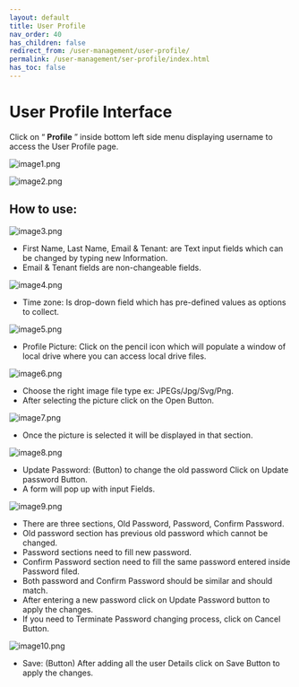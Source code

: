 ```yaml
---
layout: default
title: User Profile
nav_order: 40
has_children: false
redirect_from: /user-management/user-profile/
permalink: /user-management/ser-profile/index.html
has_toc: false
---
```




# User Profile Interface



Click on “ **Profile** ” inside bottom left side menu displaying username to access the User Profile page.

![image1.png]({{site.baseurl}}/images/user-profile/image1.png)

![image2.png]({{site.baseurl}}/images/user-profile/image2.png)

## How to use:

![image3.png]({{site.baseurl}}/images/user-profile/image3.png)



- First Name, Last Name, Email & Tenant: are Text input fields which can be changed by typing new Information.
- Email & Tenant fields are non-changeable fields.


![image4.png]({{site.baseurl}}/images/user-profile/image4.png)



- Time zone: Is drop-down field which has pre-defined values as options to collect.

![image5.png]({{site.baseurl}}/images/user-profile/image5.png)


- Profile Picture: Click on the pencil icon which will populate a window of local drive where you can access local drive files.


![image6.png]({{site.baseurl}}/images/user-profile/image6.png)



- Choose the right image file type ex: JPEGs/Jpg/Svg/Png.
- After selecting the picture click on the Open Button.

![image7.png]({{site.baseurl}}/images/user-profile/image7.png)


- Once the picture is selected it will be displayed in that section.


![image8.png]({{site.baseurl}}/images/user-profile/image8.png)



- Update Password: (Button) to change the old password Click on Update password Button.
- A form will pop up with input Fields.


![image9.png]({{site.baseurl}}/images/user-profile/image9.png)



- There are three sections, Old Password, Password, Confirm Password.
- Old password section has previous old password which cannot be changed.
- Password sections need to fill new password.
- Confirm Password section need to fill the same password entered inside Password filed.
- Both password and Confirm Password should be similar and should match.
- After entering a new password click on Update Password button to apply the changes.
- If you need to Terminate Password changing process, click on Cancel Button.


![image10.png]({{site.baseurl}}/images/user-profile/image10.png)



- Save: (Button) After adding all the user Details click on Save Button to apply the changes.
